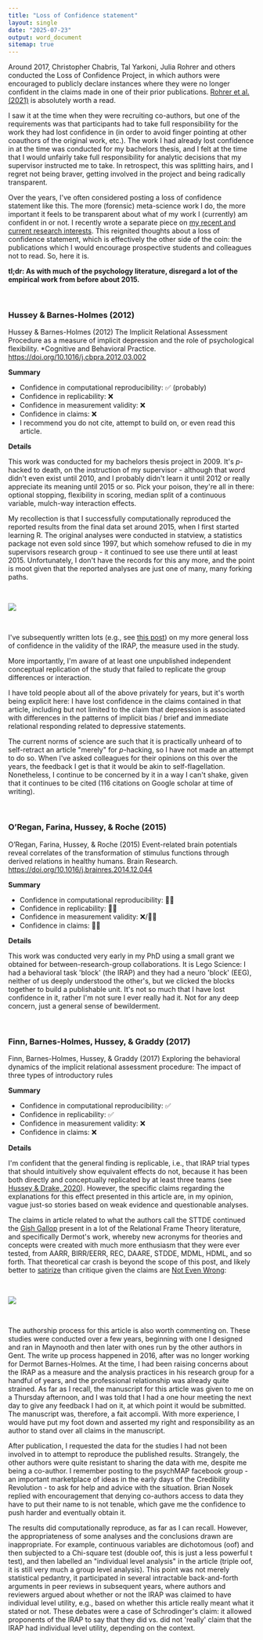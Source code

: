 ```yaml
---
title: "Loss of Confidence statement"
layout: single
date: "2025-07-23"
output: word_document
sitemap: true
---
```


Around 2017, Christopher Chabris, Tal Yarkoni, Julia Rohrer and others conducted the Loss of Confidence Project, in which authors were encouraged to publicly declare instances where they were no longer confident in the claims made in one of their prior publications. [Rohrer et al. (2021)](https://journals.sagepub.com/doi/10.1177/1745691620964106) is absolutely worth a read.

I saw it at the time when they were recruiting co-authors, but one of the requirements was that participants had to take full responsibility for the work they had lost confidence in (in order to avoid finger pointing at other coauthors of the original work, etc.). The work I had already lost confidence in at the time was conducted for my bachelors thesis, and I felt at the time that I would unfairly take full responsibility for analytic decisions that my supervisor instructed me to take. In retrospect, this was splitting hairs, and I regret not being braver, getting involved in the project and being radically transparent. 

Over the years, I've often considered posting a loss of confidence statement like this. The more (forensic) meta-science work I do, the more important it feels to be transparent about what of my work I (currently) am confident in or not. I recently wrote a separate piece on [my recent and current research interests](https://mmmdata.io/research/). This reignited thoughts about a loss of confidence statement, which is effectively the other side of the coin: the publications which I would encourage prospective students and colleagues not to read. So, here it is.

**tl;dr: As with much of the psychology literature, disregard a lot of the empirical work from before about 2015.**

<br>

### Hussey & Barnes-Holmes (2012) 

Hussey & Barnes-Holmes (2012) The Implicit Relational Assessment Procedure as a measure of implicit depression and the role of psychological flexibility. *Cognitive and Behavioral Practice. https://doi.org/10.1016/j.cbpra.2012.03.002 

**Summary**

- Confidence in computational reproducibility: ✅ (probably)
- Confidence in replicability: ❌
- Confidence in measurement validity: ❌
- Confidence in claims: ❌
- I recommend you do not cite, attempt to build on, or even read this article.

**Details**

This work was conducted for my bachelors thesis project in 2009. It's *p*-hacked to death, on the instruction of my supervisor - although that word didn't even exist until 2010, and I probably didn't learn it until 2012 or really appreciate its meaning until 2015 or so. Pick your poison, they're all in there: optional stopping, flexibility in scoring, median split of a continuous variable, mulch-way interaction effects. 

My recollection is that I successfully computationally reproduced the reported results from the final data set around 2015, when I first started learning R. The original analyses were conducted in statview, a statistics package not even sold since 1997, but which somehow refused to die in my supervisors research group - it continued to see use there until at least 2015. Unfortunately, I don't have the records for this any more, and the point is moot given that the reported analyses are just one of many, many forking paths. 

<br>

![](statview.jpg)

<br>

I've subsequently written lots (e.g., see [this post](https://mmmdata.io/posts/2025/04/irapresearch.org-website-relaunched/)) on my more general loss of confidence in the validity of the IRAP, the measure used in the study. 

More importantly, I'm aware of at least one unpublished independent conceptual replication of the study that failed to replicate the group differences or interaction. 

I have told people about all of the above privately for years, but it's worth being explicit here: I have lost confidence in the claims contained in that article, including but not limited to the claim that depression is associated with differences in the patterns of implicit bias / brief and immediate relational responding related to depressive statements. 

The current norms of science are such that it is practically unheard of to self-retract an article "merely" for *p*-hacking, so I have not made an attempt to do so. When I've asked colleagues for their opinions on this over the years, the feedback I get is that it would be akin to self-flagellation. Nonetheless, I continue to be concerned by it in a way I can't shake, given that it continues to be cited (116 citations on Google scholar at time of writing). 

<br>

### O’Regan, Farina, Hussey, & Roche (2015) 

O’Regan, Farina, Hussey, & Roche (2015) Event-related brain potentials reveal correlates of the transformation of stimulus functions through derived relations in healthy humans. Brain Research. https://doi.org/10.1016/j.brainres.2014.12.044

**Summary**

- Confidence in computational reproducibility: 🤷‍♂️
- Confidence in replicability: 🤷‍♂️
- Confidence in measurement validity: ❌/🤷‍♂️
- Confidence in claims: 🤷‍♂️

**Details**

This work was conducted very early in my PhD using a small grant we obtained for between-research-group collaborations. It is Lego Science: I had a behavioral task 'block' (the IRAP) and they had a neuro 'block' (EEG), neither of us deeply understood the other's, but we clicked the blocks together to build a publishable unit. It's not so much that I have lost confidence in it, rather I'm not sure I ever really had it. Not for any deep concern, just a general sense of bewilderment. 

<br>

### Finn, Barnes-Holmes, Hussey, & Graddy (2017) 

Finn, Barnes-Holmes, Hussey, & Graddy (2017) Exploring the behavioral dynamics of the implicit relational assessment procedure: The impact of three types of introductory rules

**Summary**

- Confidence in computational reproducibility: ✅
- Confidence in replicability: ✅
- Confidence in measurement validity: ❌
- Confidence in claims: ❌

**Details**

I'm confident that the general finding is replicable, i.e., that IRAP trial types that should intuitively show equivalent effects do not, because it has been both directly and conceptually replicated by at least three teams (see [Hussey & Drake, 2020](https://osf.io/preprints/psyarxiv/sp6jx/)). However, the specific claims regarding the explanations for this effect presented in this article are, in my opinion, vague just-so stories based on weak evidence and questionable analyses. 

The claims in article related to what the authors call the STTDE continued the [Gish Gallop](https://en.wikipedia.org/wiki/Gish_gallop) present in a lot of the Relational Frame Theory literature, and specifically Dermot's work, whereby new acronyms for theories and concepts were created with much more enthusiasm that they were ever tested, from AARR, BIRR/EERR, REC, DAARE, STDDE, MDML, HDML, and so forth. That theoretical car crash is beyond the scope of this post, and likely better to [satirize](https://bsky.app/profile/ianhussey.mmmdata.io/post/3lrfiourvvc2y) than critique given the claims are [Not Even Wrong](https://en.wikipedia.org/wiki/Not_even_wrong): 

<br>

![](shitpost.jpg)

<br>

The authorship process for this article is also worth commenting on. These studies were conducted over a few years, beginning with one I designed and ran in Maynooth and then later with ones run by the other authors in Gent. The write up process happened in 2016, after was no longer working for Dermot Barnes-Holmes. At the time, I had been raising concerns about the IRAP as a measure and the analysis practices in his research group for a handful of years, and the professional relationship was already quite strained. As far as I recall, the manuscript for this article was given to me on a Thursday afternoon, and I was told that I had a one hour meeting the next day to give any feedback I had on it, at which point it would be submitted. The manuscript was, therefore, a fait accompli. With more experience, I would have put my foot down and asserted my right and responsibility as an author to stand over all claims in the manuscript. 

After publication, I requested the data for the studies I had not been involved in to attempt to reproduce the published results. Strangely, the other authors were quite resistant to sharing the data with me, despite me being a co-author. I remember posting to the psychMAP facebook group - an important marketplace of ideas in the early days of the Credibility Revolution - to ask for help and advice with the situation. Brian Nosek replied with encouragement that denying co-authors access to data they have to put their name to is not tenable, which gave me the confidence to push harder and eventually obtain it. 

The results did computationally reproduce, as far as I can recall. However, the appropriateness of some analyses and the conclusions drawn are inappropriate. For example, continuous variables are dichotomous (oof) and then subjected to a Chi-square test (double oof, this is just a less powerful t test), and then labelled an "individual level analysis" in the article (triple oof, it is still very much a group level analysis). This point was not merely statistical pedantry, it participated in several intractable back-and-forth arguments in peer reviews in subsequent years, where authors and reviewers argued about whether or not the IRAP was claimed to have individual level utility, e.g., based on whether this article really meant what it stated or not. These debates were a case of Schrodinger's claim: it allowed proponents of the IRAP to say that they did vs. did not 'really' claim that the IRAP had individual level utility, depending on the context. 

